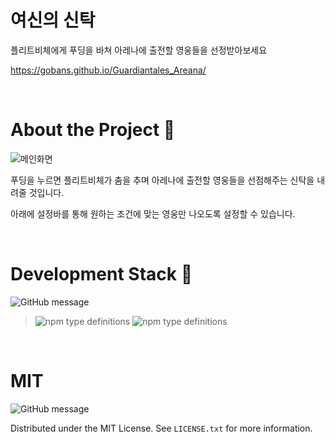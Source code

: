 # 여신의 신탁

플리트비체에게 푸딩을 바쳐 아레나에 출전할 영웅들을 선정받아보세요

https://gobans.github.io/Guardiantales_Areana/

<br/>


# About the Project :art:

![메인화면](https://user-images.githubusercontent.com/56781342/144855574-1e8c0f9a-9640-4bc0-92c9-5c1fcc4276ce.PNG)

푸딩을 누르면 플리트비체가 춤을 추며 아레나에 출전할 영웅들을 선점해주는 신탁을 내려줄 것입니다.

아래에 설정바를 통해 원하는 조건에 맞는 영웅만 나오도록 설정할 수 있습니다.

<br/>

# Development Stack :hammer:
![GitHub message](https://img.shields.io/badge/STACK-FRONT-lightgrey?style=for-the-badge)
>![npm type definitions](https://img.shields.io/badge/Front--end-javascript-yellow?style=flat-square&logo=JAVAscript)
![npm type definitions](https://img.shields.io/badge/Front--end-react-blue?style=flat-square&logo=react)

<br/>

# MIT

![GitHub message](https://img.shields.io/apm/l/vim-mode)

Distributed under the MIT License. See `LICENSE.txt` for more information.
